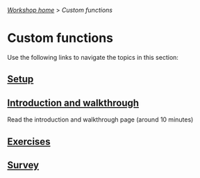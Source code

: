 _[Workshop home](../index.md)_  >  _Custom functions_

# Custom functions

Use the following links to navigate the topics in this section:

## [Setup](setup.md)
## [Introduction and walkthrough](https://aka.ms/customfunctions)
Read the introduction and walkthrough page (around 10 minutes)
## [Exercises](exercises.md)
## [Survey](https://forms.office.com/Pages/ResponsePage.aspx?id=v4j5cvGGr0GRqy180BHbR60_sgZbQMhNpsP2LBe2so9UMFVYNUFHVUZZUDRXT0czWkYxUzcyNDBYMy4u)




